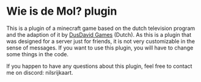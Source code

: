 # Wie is de Mol? plugin
This is a plugin of a minecraft game based on the dutch television program and the adaption of it by [DusDavid Games](https://www.youtube.com/watch?v=fwppkKgeCGU&list=PLJ-gW2mE7PaKZjpS2UrEsiAibtMb1WK0r) (Dutch). As this is a plugin that was designed for a server just for friends, it is not very customizable in the sense of messages. If you want to use this plugin, you will have to change some things in the code.

If you happen to have any questions about this plugin, feel free to contact me on discord: nilsrijkaart.

